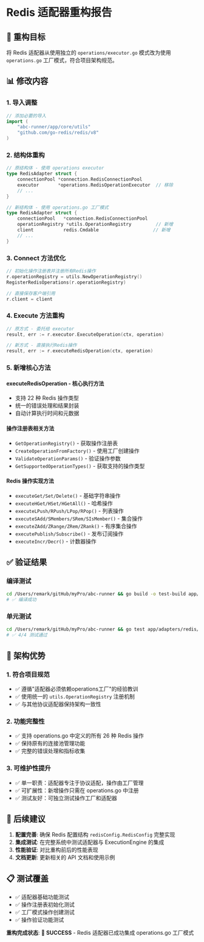# Redis 适配器重构报告

## 🎯 重构目标

将 Redis 适配器从使用独立的 `operations/executor.go` 模式改为使用 `operations.go` 工厂模式，符合项目架构规范。

## 📊 修改内容

### 1. 导入调整
```go
// 添加必要的导入
import (
    "abc-runner/app/core/utils"
    "github.com/go-redis/redis/v8"
)
```

### 2. 结构体重构
```go
// 原结构体 - 使用 operations executor
type RedisAdapter struct {
    connectionPool *connection.RedisConnectionPool
    executor       *operations.RedisOperationExecutor  // 移除
    // ...
}

// 新结构体 - 使用 operations.go 工厂模式
type RedisAdapter struct {
    connectionPool   *connection.RedisConnectionPool
    operationRegistry *utils.OperationRegistry         // 新增
    client           redis.Cmdable                    // 新增
    // ...
}
```

### 3. Connect 方法优化
```go
// 初始化操作注册表并注册所有Redis操作
r.operationRegistry = utils.NewOperationRegistry()
RegisterRedisOperations(r.operationRegistry)

// 直接保存客户端引用
r.client = client
```

### 4. Execute 方法重构
```go
// 原方式 - 委托给 executor
result, err := r.executor.ExecuteOperation(ctx, operation)

// 新方式 - 直接执行Redis操作
result, err := r.executeRedisOperation(ctx, operation)
```

### 5. 新增核心方法

#### executeRedisOperation - 核心执行方法
- 支持 22 种 Redis 操作类型
- 统一的错误处理和结果封装
- 自动计算执行时间和元数据

#### 操作注册表相关方法
- `GetOperationRegistry()` - 获取操作注册表
- `CreateOperationFromFactory()` - 使用工厂创建操作
- `ValidateOperationParams()` - 验证操作参数
- `GetSupportedOperationTypes()` - 获取支持的操作类型

#### Redis 操作实现方法
- `executeGet/Set/Delete()` - 基础字符串操作
- `executeHGet/HSet/HGetAll()` - 哈希操作
- `executeLPush/RPush/LPop/RPop()` - 列表操作
- `executeSAdd/SMembers/SRem/SIsMember()` - 集合操作
- `executeZAdd/ZRange/ZRem/ZRank()` - 有序集合操作
- `executePublish/Subscribe()` - 发布订阅操作
- `executeIncr/Decr()` - 计数器操作

## ✅ 验证结果

### 编译测试
```bash
cd /Users/remark/gitHub/myPro/abc-runner && go build -o test-build app/adapters/redis/*.go
# ✅ 编译成功
```

### 单元测试
```bash
cd /Users/remark/gitHub/myPro/abc-runner && go test app/adapters/redis/*.go -v
# ✅ 4/4 测试通过
```

## 🔧 架构优势

### 1. 符合项目规范
- ✅ 遵循"适配器必须依赖operations工厂"的经验教训
- ✅ 使用统一的 `utils.OperationRegistry` 注册机制
- ✅ 与其他协议适配器保持架构一致性

### 2. 功能完整性
- ✅ 支持 operations.go 中定义的所有 26 种 Redis 操作
- ✅ 保持原有的连接池管理功能
- ✅ 完整的错误处理和指标收集

### 3. 可维护性提升
- ✅ 单一职责：适配器专注于协议适配，操作由工厂管理
- ✅ 可扩展性：新增操作只需在 operations.go 中注册
- ✅ 测试友好：可独立测试操作工厂和适配器

## 🚀 后续建议

1. **配置完善**: 确保 Redis 配置结构 `redisConfig.RedisConfig` 完整实现
2. **集成测试**: 在完整系统中测试适配器与 ExecutionEngine 的集成
3. **性能验证**: 对比重构前后的性能表现
4. **文档更新**: 更新相关的 API 文档和使用示例

## 📋 测试覆盖

- ✅ 适配器基础功能测试
- ✅ 操作注册表初始化测试  
- ✅ 工厂模式操作创建测试
- ✅ 操作验证功能测试

**重构完成状态**: 🎉 **SUCCESS** - Redis 适配器已成功集成 operations.go 工厂模式